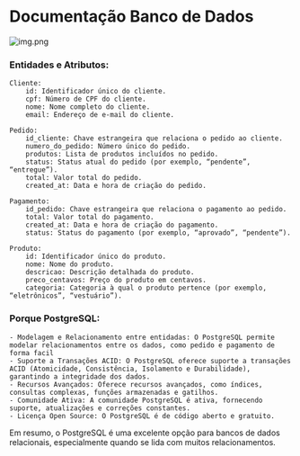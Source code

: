 # Documentação Banco de Dados

![img.png](lanchone-database.png)


### Entidades e Atributos:

    Cliente:
        id: Identificador único do cliente.
        cpf: Número de CPF do cliente.
        nome: Nome completo do cliente.
        email: Endereço de e-mail do cliente.

    Pedido:
        id_cliente: Chave estrangeira que relaciona o pedido ao cliente.
        numero_do_pedido: Número único do pedido.
        produtos: Lista de produtos incluídos no pedido.
        status: Status atual do pedido (por exemplo, “pendente”, “entregue”).
        total: Valor total do pedido.
        created_at: Data e hora de criação do pedido.

    Pagamento:
        id_pedido: Chave estrangeira que relaciona o pagamento ao pedido.
        total: Valor total do pagamento.
        created_at: Data e hora de criação do pagamento.
        status: Status do pagamento (por exemplo, “aprovado”, “pendente”).

    Produto:
        id: Identificador único do produto.
        nome: Nome do produto.
        descricao: Descrição detalhada do produto.
        preco_centavos: Preço do produto em centavos.
        categoria: Categoria à qual o produto pertence (por exemplo, “eletrônicos”, “vestuário”).

### Porque PostgreSQL:

    - Modelagem e Relacionamento entre entidadas: O PostgreSQL permite modelar relacionamentos entre os dados, como pedido e pagamento de forma facil
    - Suporte a Transações ACID: O PostgreSQL oferece suporte a transações ACID (Atomicidade, Consistência, Isolamento e Durabilidade), garantindo a integridade dos dados.
    - Recursos Avançados: Oferece recursos avançados, como índices, consultas complexas, funções armazenadas e gatilhos.
    - Comunidade Ativa: A comunidade PostgreSQL é ativa, fornecendo suporte, atualizações e correções constantes.
    - Licença Open Source: O PostgreSQL é de código aberto e gratuito.

Em resumo, o PostgreSQL é uma excelente opção para bancos de dados relacionais, especialmente quando se lida com muitos relacionamentos.